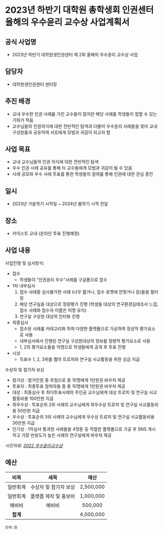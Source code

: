 ﻿2023년 하반기 대학원 총학생회 인권센터 올해의 우수윤리 교수상 사업계획서
===

## 공식 사업명
- 2023년 하반기 대학원생인권센터 제 2회 올해의 우수윤리 교수상 사업

## 담당자
- 대학원생인권센터 센터장

## 추진 배경
- 교내 우수한 인권 사례를 가진 교수들이 많지만 해당 사례를 학생들이 접할 수 있는 기회가 적음
- 교수님들의 인권의식에 대한 전반적인 탐색과 더불어 우수윤리 사례들을 찾아 교내구성원들과 공유하여 서로에게 모범과 귀감이 되고자 함

## 사업 목표
- 교내 교수님들의 인권 의식에 대한 전반적인 탐색
- 우수 인권 사례 공유를 통해 타 교수들에게 모범과 귀감이 될 수 있음
- 사례 공모와 우수 사례 투표를 통한 학생들의 참여를 통해 인권에 대한 관심 증진

## 일시
- 2023년 가을학기 시작일 ~ 2024년 봄학기 시작 전일

## 장소
- 카이스트 교내 (온라인 투표 진행예정)

## 사업 내용
사업진행 및 심사방식: 
 - 접수 
    - 학생들이 “인권윤리 우수"사례를 구글폼으로 접수
 - 1차 내부심사 
    1. 접수 사례중 심사불가한 사례 (너무 짧거나, 접수 포맷에 안맞거나 등)들을 필터링
    2. 해당 연구실을 대상으로 정량평가 진행 (학생들 대상의 연구환경실태조사 느낌, 접수 사례와 접수자 이름은 익명 유지) 
    3. 연구실 구성원 대상의 인터뷰 진행 
 - 최종심사
    - 접수된 사례를 카테고리화 하여 다양한 플렛폼으로 가공하여 정성적 평가요소로 사용
    - 내부심사에서 진행된 연구실 구성원대상의 정보를 정량적 평가요소로 사용 
    - 1, 2의 평가요소들을 익명으로 학생들에게 공개 후 투표 진행 
- 시상
    - 득표수 1, 2, 3위를 뽑아 트로피와 연구실 사교활동을 위한 상금 지급 

수상자 및 참가자 보상
- 참가상 : 참가인원 중 추첨으로 총 10명에게 1만원권 바우처 제공 
- 투표자 : 최종투표 참여자들 중 총 10명에게 1만원권 바우처 제공
- 대상 : 최종심사 후 최다투표사례의 주인공 교수님에게 대상 트로피 및 연구실 사교활동비용 100만원 지급 
- 최우수상 : 투표순위 2위 사례의 교수님에게 최우수상 트로피 및 연구실 사교활동비용 50만원 지급 
- 우수상 : 투표순위 3위 사례의 교수님에게 우수상 트로피 및 연구실 사교활동비용 30만원 지급 
- 인기상 : 1차심사 통과한 사례들을 4컷툰 등 적절한 플랫폼으로 가공 후 SNS 게시하고 가장 반응도가 높은 사례의 연구실에게 바우처 제공

*사진자료: [2022 우수윤리교수상](../resource/교수상.png)*

## 예산

|  **비목** |   **세목**   | **예산** |
|:----------:|:------------:|:--------:|
|	일반회계  | 수상자 및 참가자 보상 | 2,500,000 |
|	일반회계  | 플랫폼 제작 및 홍보비 | 1,000,000 |
|	예비비  | 예비비 | 500,000 |
|   **합계**  |              |    4,000,000    |
	단위:원
